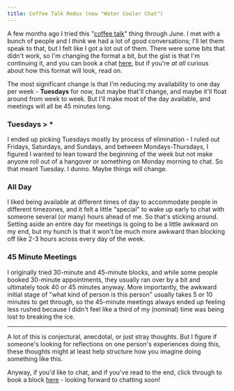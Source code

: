 ```yaml
---
title: Coffee Talk Redux (now "Water Cooler Chat")
---
```


A few months ago I tried this "[coffee talk][]" thing through June. I met with a bunch of people and I *think* we had a lot of good conversations; I'll let them speak to that, but I felt like I got a lot out of them. There were some bits that didn't work, so I'm changing the format a bit, but the gist is that I'm continuing it, and you can book a chat [here][], but if you're *at all* curious about how this format will look, read on.

The most significant change is that I'm reducing my availability to one day per week - **Tuesdays** for now, but maybe that'll change, and maybe it'll float around from week to week. But I'll make most of the day available, and meetings will all be 45 minutes long.


### Tuesdays > *
I ended up picking Tuesdays mostly by process of elimination - I ruled out Fridays, Saturdays, and Sundays, and between Mondays-Thursdays, I figured I wanted to lean toward the beginning of the week but not make anyone roll out of a hangover or something on Monday morning to chat. So that meant Tuesday. I dunno. Maybe things will change.

### All Day
I liked being available at different times of day to accommodate people in different timezones, and it felt a little "special" to wake up early to chat with someone several (or many) hours ahead of me. So that's sticking around. Setting aside an entire day for meetings is going to be a little awkward on my end, but my hunch is that it won't be much more awkward than blocking off like 2-3 hours across every day of the week.

### 45 Minute Meetings
I originally tried 30-minute and 45-minute blocks, and while some people booked 30-minute appointments, they usually ran over by a bit and ultimately took 40 or 45 minutes anyway. More importantly, the awkward initial stage of "what kind of person is this person" usually takes 5 or 10 minutes to get through, so the 45-minute meetings always ended up feeling less rushed because I didn't feel like a third of my (nominal) time was being lost to breaking the ice.

--------

A lot of this is conjectural, anecdotal, or just stray thoughts. But I figure if someone's looking for reflections on one person's experiences doing this, these thoughts might at least help structure how you imagine doing something like this.

Anyway, if you'd like to chat, and if you've read to the end, click through to book a block [here][] - looking forward to chatting soon!


[coffee talk]: /blog/coffee-talk
[here]: {{site.meeting}}
